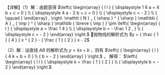 【详解】（1）解：由题意得 $\left\{ \begin{array} { l l } { \displaystyle 1 6 a + 4 b + c = 0 } \\ { \displaystyle 4 a - 2 b + c = 0 } \\ { \displaystyle c = - 2 } \\ { \qquad } \end{array} , \right. \mathtt { N } _ { \sharp } ^ { \sharp } \mathbb { A } _ { \mp } ^ { \sharp } \mathbb { \breve { \mp } } \pm \left\{ \begin{array} { l } { \displaystyle a = \frac 1 4 } \\ { \displaystyle b = - \frac 1 2 , } \\ { \displaystyle c = - 2 } \end{array} \right.$ 抛物线的解析式为 $y = { \frac { 1 } { 4 } } x ^ { 2 } - { \frac { 1 } { 2 } } x - 2$

（2）解：设直线 $A B$ 的解析式为 $y = k x + b$ ，则有 $\left\{ { \begin{array} { l } { 4 k + b = 0 } \\ { b = - 2 } \end{array} } \right.$ ， 解得： $\left\{ \begin{array} { l l } { \displaystyle k = \frac { 1 } { 2 } } \\ { \displaystyle b = - 2 } \end{array} \right.$
